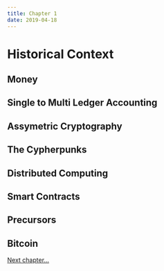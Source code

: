 ```yaml
---
title: Chapter 1
date: 2019-04-18
---
```


# Historical Context



## Money



## Single to Multi Ledger Accounting



## Assymetric Cryptography
 

## The Cypherpunks

## Distributed Computing

## Smart Contracts

## Precursors


## Bitcoin

<a href="ch2.html">Next chapter...</a>
